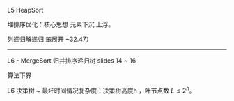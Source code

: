 L5 HeapSort

堆排序优化：核心思想 元素下沉 上浮。

列递归解递归 笨展开 ~32.47）

---

L6 - MergeSort 归并排序递归树 slides 14 ~ 16

算法下界

L6 决策树 ~ 最坏时间情况复杂度：决策树高度h ，叶节点数 $L \leq 2^h$。